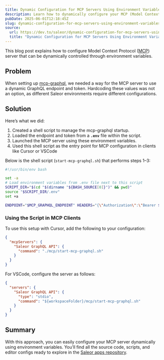 ```yaml
---
title: Dynamic Configuration for MCP Servers Using Environment Variables
description: Learn how to dynamically configure your MCP (Model Context Protocol) GraphQL server with environment variables for flexible and secure deployment.
pubDate: 2025-06-01T12:18:45Z
slug: dynamic-configuration-for-mcp-servers-using-environment-variables
source:
  url: https://dev.to/saleor/dynamic-configuration-for-mcp-servers-using-environment-variables-2a0o
  title: "Dynamic Configuration for MCP Servers Using Environment Variables"
---
```


This blog post explains how to configure Model Context Protocol ([MCP](https://modelcontextprotocol.io/introduction)) server that can be dynamically controlled through environment variables.

## Problem

When setting up [mcp-graphql](https://github.com/blurrah/mcp-graphql), we needed a way for the MCP server to use a dynamic GraphQL endpoint and token. Hardcoding these values was not an option, as different Saleor environments require different configurations.

## Solution

Here’s what we did:

1. Created a shell script to manage the mcp-graphql startup.
2. Loaded the endpoint and token from a **`.env`** file within the script.
3. Launched the MCP server using these environment variables.
4. Used this shell script as the entry point for MCP configuration in clients like Cursor or VSCode

Below is the shell script (`start-mcp-graphql.sh`) that performs steps 1–3:

```bash
#!/usr/bin/env bash

set -a
# Load environment variables from .env file next to this script
SCRIPT_DIR="$(cd "$(dirname "${BASH_SOURCE[0]}")" && pwd)"
source "$SCRIPT_DIR/.env"
set +a

ENDPOINT="$MCP_GRAPHQL_ENDPOINT" HEADERS="{\"Authorization\":\"Bearer $MCP_GRAPHQL_TOKEN\"}" npx mcp-graphql
```

### Using the Script in MCP Clients

To use this setup with Cursor, add the following to your configuration:

```json
{
  "mcpServers": {
    "Saleor GraphQL API": {
      "command": "./mcp/start-mcp-graphql.sh"
    }
  }
}
```

For VSCode, configure the server as follows:

```json
{
  "servers": {
    "Saleor GraphQL API": {
      "type": "stdio",
      "command": "${workspaceFolder}/mcp/start-mcp-graphql.sh"
    }
  }
}
```

## Summary

With this approach, you can easily configure your MCP server dynamically using environment variables. You’ll find all the source code, scripts, and editor configs ready to explore in the [Saleor apps repository](https://github.com/saleor/apps/tree/main).
